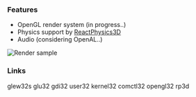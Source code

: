 ### Features
* OpenGL render system  (in progress..)
* Physics support by <a href="https://github.com/DanielChappuis/reactphysics3d">ReactPhysics3D</a>
* Audio  (considering OpenAL..)




![Render sample](https://github.com/SniperChicken32/SandStorm/blob/main/render_sample.jpg)

### Links
glew32s glu32 gdi32 user32 kernel32 comctl32 opengl32 rp3d
